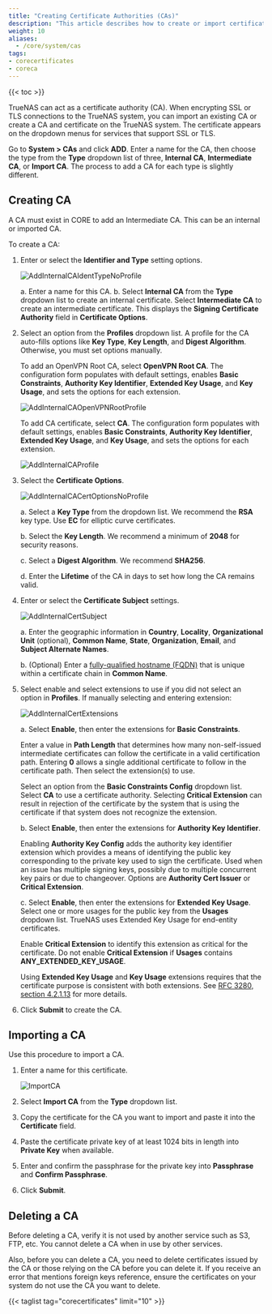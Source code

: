 ```yaml
---
title: "Creating Certificate Authorities (CAs)"
description: "This article describes how to create or import certificates using TrueNAS CORE."
weight: 10
aliases:
  - /core/system/cas
tags:
- corecertificates
- coreca
---
```


{{< toc >}}

TrueNAS can act as a certificate authority (CA). 
When encrypting SSL or TLS connections to the TrueNAS system, you can import an existing CA or create a CA and certificate on the TrueNAS system. 
The certificate appears on the dropdown menus for services that support SSL or TLS. 

Go to **System > CAs** and click **ADD**. Enter a name for the CA, then choose the type from the **Type** dropdown list of three, **Internal CA**, **Intermediate CA**, or **Import CA**. The process to add a CA for each type is slightly different.

## Creating CA

A CA must exist in CORE to add an Intermediate CA. This can be an internal or imported CA.

To create a CA:

1. Enter or select the **Identifier and Type** setting options.
   
   ![AddInternalCAIdentTypeNoProfile](/images/CORE/13.0/AddInternalCAIdentTypeNoProfile.png "Add Internal CA Name and Type")

   a. Enter a name for this CA.
   b. Select **Internal CA** from the **Type** dropdown list to create an internal certificate. 
      Select **Intermediate CA** to create an intermediate certificate. This displays the **Signing Certificate Authority** field in **Certificate Options**.

2. Select an option from the **Profiles** dropdown list. 
   A profile for the CA auto-fills options like **Key Type**, **Key Length**, and **Digest Algorithm**. Otherwise, you must set options manually.

   To add an OpenVPN Root CA, select **OpenVPN Root CA**. 
   The configuration form populates with default settings, enables **Basic Constraints**, **Authority Key Identifier**, **Extended Key Usage**, and **Key Usage**, and sets the options for each extension.

   ![AddInternalCAOpenVPNRootProfile](/images/CORE/13.0/AddInternalCAOpenVPNRootProfile.png "Add OpenVPN Root CA Profile")
   
   To add CA certificate, select **CA**. 
   The configuration form populates with default settings, enables **Basic Constraints**, **Authority Key Identifier**, **Extended Key Usage**, and **Key Usage**, and sets the options for each extension.

   ![AddInternalCAProfile](/images/CORE/13.0/AddInternalCAProfile.png "Add Internal CA Profile")
   
3. Select the **Certificate Options**.
   
   ![AddInternalCACertOptionsNoProfile](/images/CORE/13.0/AddInternalCACertOptionsNoProfile.png "Add Internal CA Certificate Options")

   a. Select a **Key Type** from the dropdown list. We recommend the **RSA** key type. Use **EC** for elliptic curve certificates.
   
   b. Select the **Key Length**. We recommend a minimum of **2048** for security reasons. 

   c. Select a **Digest Algorithm**. We recommend **SHA256**.

   d. Enter the **Lifetime** of the CA in days to set how long the CA remains valid.

4. Enter or select the **Certificate Subject** settings.
   
   ![AddInternalCertSubject](/images/CORE/13.0/AddInternalCertSubject.png "Internal Certificate Subject Settings")

   a. Enter the geographic information in **Country**, **Locality**, **Organizational Unit** (optional), **Common Name**, **State**, **Organization**, **Email**, and **Subject Alternate Names**. 

   b. (Optional) Enter a [fully-qualified hostname (FQDN)](https://kb.iu.edu/d/aiuv) that is unique within a certificate chain in **Common Name**. 

5. Select enable and select extensions to use if you did not select an option in **Profiles**. If manually selecting and entering extension:
   
   ![AddInternalCertExtensions](/images/CORE/13.0/AddInternalCertExtensions.png "Internal Certificate Extension Options")
   
   a. Select **Enable**, then enter the extensions for **Basic Constraints**. 
  
      Enter a value in **Path Length** that determines how many non-self-issued intermediate certificates can follow the certificate in a valid certification path. 
      Entering **0** allows a single additional certificate to follow in the certificate path. Then select the extension(s) to use.
      
      Select an option from the **Basic Constraints Config** dropdown list. Select **CA** to use a certificate authority. 
      Selecting **Critical Extension** can result in rejection of the certificate by the system that is using the certificate if that system does not recognize the extension.

   b. Select **Enable**, then enter the extensions for **Authority Key Identifier**.

      Enabling **Authority Key Config** adds the authority key identifier extension which provides a means of identifying the public key corresponding to the private key used to sign the certificate. Used when an issue has multiple signing keys, possibly due to multiple concurrent key pairs or due to changeover. Options are **Authority Cert Issuer** or **Critical Extension**.

   c. Select **Enable**, then enter the extensions for **Extended Key Usage**. Select one or more usages for the public key from the **Usages** dropdown list.
      TrueNAS uses Extended Key Usage for end-entity certificates.
    
      Enable **Critical Extension** to identify this extension as critical for the certificate. 
      Do not enable **Critical Extension** if **Usages** contains **ANY_EXTENDED_KEY_USAGE**.

      Using **Extended Key Usage** and **Key Usage** extensions requires that the certificate purpose is consistent with both extensions. See [RFC 3280, section 4.2.1.13](https://www.ietf.org/rfc/rfc3280.txt) for more details.

6. Click **Submit** to create the CA.

## Importing a CA
Use this procedure to import a CA.

1. Enter a name for this certificate. 
   
   ![ImportCA](/images/CORE/13.0/ImportCA.png "Import CA")

2. Select **Import CA** from the **Type** dropdown list. 
  
3. Copy the certificate for the CA you want to import and paste it into the **Certificate** field.  

4. Paste the certificate private key of at least 1024 bits in length into **Private Key** when available. 

5. Enter and confirm the passphrase for the private key into **Passphrase** and **Confirm Passphrase**.
   
6. Click **Submit**.

## Deleting a CA

Before deleting a CA, verify it is not used by another service such as S3, FTP, etc. You cannot delete a CA when in use by other services.

Also, before you can delete a CA, you need to delete certificates issued by the CA or those relying on the CA before you can delete it. If you receive an error that mentions foreign keys reference, ensure the certificates on your system do not use the CA you want to delete. 

{{< taglist tag="corecertificates" limit="10" >}}

